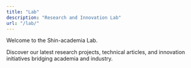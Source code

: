 ```yaml
---
title: "Lab"
description: "Research and Innovation Lab"
url: "/lab/"
---
```


Welcome to the Shin-academia Lab.

Discover our latest research projects, technical articles, and innovation initiatives bridging academia and industry.
